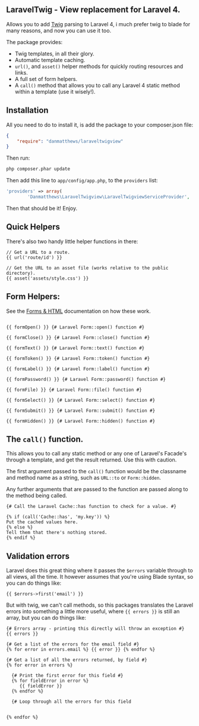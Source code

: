 LaravelTwig - View replacement for Laravel 4.
------

Allows you to add [Twig](http://twig.sensiolabs.org) parsing to Laravel 4, i much prefer twig to blade for many reasons, and now you can use it too.

The package provides:

- Twig templates, in all their glory.
- Automatic template caching.
- `url()`, and `asset()` helper methods for quickly routing resources and links.
- A full set of form helpers.
- A `call()` method that allows you to call any Laravel 4 static method within a template (use it wisely!).

## Installation

All you need to do to install it, is add the package to your composer.json file:

```json
{
	"require": "danmatthews/laraveltwigview"
}
```

Then run:

```bash
php composer.phar update
```

Then add this line to `app/config/app.php`, to the `providers` list:

```php
'providers' => array(
		'Danmatthews\LaravelTwigview\LaravelTwigviewServiceProvider',
```

Then that should be it! Enjoy.

## Quick Helpers

There's also two handy little helper functions in there:

```twig
// Get a URL to a route.
{{ url('route/id') }}

// Get the URL to an asset file (works relative to the public directory).
{{ asset('assets/style.css') }}
```

## Form Helpers:

See the [Forms & HTML](http://laravel.com/docs/html) documentation on how these work.

```twig

{{ formOpen() }} {# Laravel Form::open() function #}

{{ formClose() }} {# Laravel Form::close() function #}

{{ formText() }} {# Laravel Form::text() function #}

{{ formToken() }} {# Laravel Form::token() function #}

{{ formLabel() }} {# Laravel Form::label() function #}

{{ formPassword() }} {# Laravel Form::password() function #}

{{ formFile) }} {# Laravel Form::file() function #}

{{ formSelect() }} {# Laravel Form::select() function #}

{{ formSubmit() }} {# Laravel Form::submit() function #}

{{ formHidden() }} {# Laravel Form::hidden() function #}
```
## The `call()` function.

This allows you to call any static method or any one of Laravel's Facade's through a template, and get the result returned. Use this with caution.

The first argument passed to the `call()` function would be the classname and method name as a string, such as `URL::to` or `Form::hidden`.

Any further arguments that are passed to the function are passed along to the method being called.

```twig
{# Call the Laravel Cache::has function to check for a value. #}

{% if (call('Cache::has', 'my.key')) %}
Put the cached values here.
{% else %}
Tell them that there's nothing stored.
{% endif %}
```

## Validation errors

Laravel does this great thing where it passes the `$errors` variable through to all views, all the time. It however assumes that you're using Blade syntax, so you can do things like:

```
{{ $errors->first('email') }}
```

But with twig, we can't call methods, so this packages translates the Laravel errors into something a little more useful, where `{{ errors }}` is still an array, but you can do things like:

```twig
{# Errors array - printing this directly will throw an exception #}
{{ errors }}

{# Get a list of the errors for the email field #}
{% for error in errors.email %} {{ error }} {% endfor %}

{# Get a list of all the errors returned, by field #}
{% for error in errors %}

  {# Print the first error for this field #}
  {% for fieldError in error %}
     {{ fieldError }}
  {% endfor %}

  {# Loop through all the errors for this field


{% endfor %}

```

